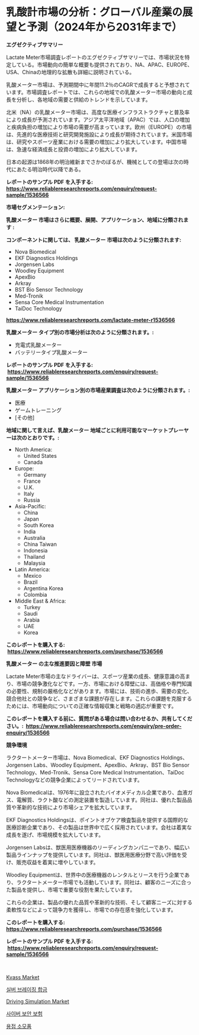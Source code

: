 <p><h1>乳酸計市場の分析：グローバル産業の展望と予測（2024年から2031年まで）</h1></p><p><strong>エグゼクティブサマリー</strong></p>
<p><p>Lactate Meter市場調査レポートのエグゼクティブサマリーでは、市場状況を特定している。市場動向の簡単な概要も提供されており、NA、APAC、EUROPE、USA、Chinaの地理的な拡散も詳細に説明されている。</p><p>乳酸メーター市場は、予測期間中に年間11.2％のCAGRで成長すると予想されています。市場調査レポートでは、これらの地域での乳酸メーター市場の動向と成長を分析し、各地域の需要と供給のトレンドを示しています。</p><p>北米（NA）の乳酸メーター市場は、高度な医療インフラストラクチャと普及率により成長が予測されています。アジア太平洋地域（APAC）では、人口の増加と疾病負担の増加により市場の需要が高まっています。欧州（EUROPE）の市場は、先進的な医療技術と研究開発施設により成長が期待されています。米国市場は、研究やスポーツ産業における需要の増加により拡大しています。中国市場は、急速な経済成長と投資の増加により拡大しています。</p><p>日本の起源は1868年の明治維新までさかのぼるが、機械としての登場は次の時代にあたる明治時代以降である。</p></p>
<p><strong>レポートのサンプル PDF を入手する: <a href="https://www.reliableresearchreports.com/enquiry/request-sample/1536566">https://www.reliableresearchreports.com/enquiry/request-sample/1536566</a></strong></p>
<p><strong>市場セグメンテーション:</strong></p>
<p><strong> 乳酸メーター 市場はさらに概要、展開、アプリケーション、地域に分類されます :</strong></p>
<p><strong>コンポーネントに関しては、 乳酸メーター 市場は次のように分類されます: &nbsp;</strong></p>
<p><ul><li>Nova Biomedical</li><li>EKF Diagnostics Holdings</li><li>Jorgensen Labs</li><li>Woodley Equipment</li><li>ApexBio</li><li>Arkray</li><li>BST Bio Sensor Technology</li><li>Med-Tronik</li><li>Sensa Core Medical Instrumentation</li><li>TaiDoc Technology</li></ul></p>
<p><strong><a href="https://www.reliableresearchreports.com/lactate-meter-r1536566">https://www.reliableresearchreports.com/lactate-meter-r1536566</a></strong></p>
<p><strong> 乳酸メーター タイプ別の市場分析は次のように分類されます。:</strong></p>
<p><ul><li>充電式乳酸メーター</li><li>バッテリータイプ乳酸メーター</li></ul></p>
<p><strong>レポートのサンプル PDF を入手する: &nbsp;<a href="https://www.reliableresearchreports.com/enquiry/request-sample/1536566">https://www.reliableresearchreports.com/enquiry/request-sample/1536566</a></strong></p>
<p><strong> 乳酸メーター アプリケーション別の市場産業調査は次のように分類されます。:</strong></p>
<p><ul><li>医療</li><li>ゲームトレーニング</li><li>[その他]</li></ul></p>
<p><strong>地域に関して言えば、乳酸メーター 地域ごとに利用可能なマーケットプレーヤーは次のとおりです。:</strong></p>
<p><ul>
    <li>
        North America:
        <ul>
            <li>United States</li>
            <li>Canada</li>
        </ul>
    </li>
    <li>
        Europe:
        <ul>
            <li>Germany</li>
            <li>France</li>
            <li>U.K.</li>
            <li>Italy</li>
            <li>Russia</li>
        </ul>
    </li>
    <li>
        Asia-Pacific:
        <ul>
            <li>China</li>
            <li>Japan</li>
            <li>South Korea</li>
            <li>India</li>
            <li>Australia</li>
            <li>China Taiwan</li>
            <li>Indonesia</li>
            <li>Thailand</li>
            <li>Malaysia</li>
        </ul>
    </li>
    <li>
        Latin America:
        <ul>
            <li>Mexico</li>
            <li>Brazil</li>
            <li>Argentina Korea</li>
            <li>Colombia</li>
        </ul>
    </li>
    <li>
        Middle East & Africa:
        <ul>
            <li>Turkey</li>
            <li>Saudi</li>
            <li>Arabia</li>
            <li>UAE</li>
            <li>Korea</li>
        </ul>
    </li>
    </ul></p>
<p><strong>このレポートを購入する: &nbsp;<a href="https://www.reliableresearchreports.com/purchase/1536566">https://www.reliableresearchreports.com/purchase/1536566</a></strong></p>
<p><strong>乳酸メーター の主な推進要因と障壁 市場</strong></p>
<p><p>Lactate Meter市場の主なドライバーは、スポーツ産業の成長、健康意識の高まり、市場の競争激化などです。一方、市場における障壁には、高価格や専門知識の必要性、規制の厳格化などがあります。市場には、技術の進歩、需要の変化、競合他社との競争など、さまざまな課題が存在します。これらの課題を克服するためには、市場動向についての正確な情報収集と戦略の適応が重要です。</p></p>
<p><strong>このレポートを購入する前に、質問がある場合は問い合わせるか、共有してください。:&nbsp; <a href="https://www.reliableresearchreports.com/enquiry/pre-order-enquiry/1536566">https://www.reliableresearchreports.com/enquiry/pre-order-enquiry/1536566</a></strong></p>
<p><strong>競争環境</strong></p>
<p><p>ラクタートメーター市場は、Nova Biomedical、EKF Diagnostics Holdings、Jorgensen Labs、Woodley Equipment、ApexBio、Arkray、BST Bio Sensor Technology、Med-Tronik、Sensa Core Medical Instrumentation、TaiDoc Technologyなどの競争企業によってリードされています。</p><p>Nova Biomedicalは、1976年に設立されたバイオメディカル企業であり、血液ガス、電解質、ラクト酸などの測定装置を製造しています。同社は、優れた製品品質や革新的な技術により市場シェアを拡大しています。</p><p>EKF Diagnostics Holdingsは、ポイントオブケア検査製品を提供する国際的な医療診断企業であり、その製品は世界中で広く採用されています。会社は着実な成長を遂げ、市場規模を拡大しています。</p><p>Jorgensen Labsは、獣医用医療機器のリーディングカンパニーであり、幅広い製品ラインナップを提供しています。同社は、獣医用医療分野で高い評価を受け、販売収益を着実に増やしています。</p><p>Woodley Equipmentは、世界中の医療機器のレンタルとリースを行う企業であり、ラクタートメーター市場でも活動しています。同社は、顧客のニーズに合った製品を提供し、市場で重要な役割を果たしています。</p><p>これらの企業は、製品の優れた品質や革新的な技術、そして顧客ニーズに対する柔軟性などによって競争力を獲得し、市場での存在感を強化しています。</p></p>
<p><strong>このレポートを購入する: &nbsp; <a href="https://www.reliableresearchreports.com/purchase/1536566">https://www.reliableresearchreports.com/purchase/1536566</a></strong></p>
<p><strong>レポートのサンプル PDF を入手する: &nbsp;<a href="https://www.reliableresearchreports.com/enquiry/request-sample/1536566">https://www.reliableresearchreports.com/enquiry/request-sample/1536566</a></strong><strong></strong></p>
<p>&nbsp;</p>
<p><p><a href="https://github.com/GroverBarry/Market-Research-Report-List-4/blob/main/kvass-market.md">Kvass Market</a></p><p><a href="https://github.com/oajzkywllm460/Market-Research-Report-List-1/blob/main/498904016991.md">실버 브레이징 합금</a></p><p><a href="https://issuu.com/reportprime-2/docs/driving-simulation-market-size-2030.pptx">Driving Simulation Market</a></p><p><a href="https://medium.com/@bobbyreitenberg879562023/%EC%82%AC%EC%9D%B4%EB%B2%84-%EB%B3%B4%EC%95%88-%EB%B3%B4%ED%97%98-%EC%8B%9C%EC%9E%A5-2031%EB%85%84%EA%B9%8C%EC%A7%80%EC%9D%98-%EB%8F%99%ED%96%A5-%EC%98%88%EC%B8%A1-%EB%B0%8F-%EA%B2%BD%EC%9F%81-%EB%B6%84%EC%84%9D-6d1de6953db1">사이버 보안 보험</a></p><p><a href="https://github.com/darrellockm3ytan895656/Market-Research-Report-List-1/blob/main/535871916990.md">용접 소모품</a></p></p>